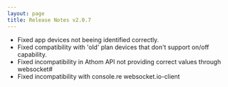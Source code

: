 ```yaml
---
layout: page
title: Release Notes v2.0.7
---
```


- Fixed app devices not beeing identified correctly.
- Fixed compatibility with 'old' plan devices that don't support on/off capability.
- Fixed incompatibility in Athom API not providing correct values through websocket#
- Fixed incompatibility with console.re websocket.io-client
